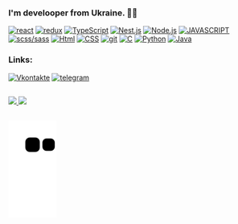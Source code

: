 ### I'm develooper from Ukraine. 👨‍💻

[![react](https://img.shields.io/badge/-react-090909?style=for-the-badge&logo=react)](https://github.com/justiceeecode)
[![redux](https://img.shields.io/badge/-redux-090909?style=for-the-badge&logo=redux)](https://github.com/justiceeecode)
[![TypeScript](https://img.shields.io/badge/-typescript-090909?style=for-the-badge&logo=typescript)](https://github.com/justiceeecode)
[![Nest.js](https://img.shields.io/badge/-Nest.js-090909?style=for-the-badge&logo=nestjs)](https://github.com/justiceeecode)
[![Node.js](https://img.shields.io/badge/-Node.js-090909?style=for-the-badge&logo=node)](https://github.com/justiceeecode)
[![JAVASCRIPT](https://img.shields.io/badge/-JavaScript-090909?style=for-the-badge&logo=javascript)](https://github.com/justiceeecode)
[![scss/sass](https://img.shields.io/badge/-scss/sass-090909?style=for-the-badge&logo=sass)](https://github.com/justiceeecode)
[![Html](https://img.shields.io/badge/-HTML-090909?style=for-the-badge&logo=html5)](https://github.com/justiceeecode)
[![CSS](https://img.shields.io/badge/-CSS-090909?style=for-the-badge&logo=css3)](https://github.com/justiceeecode)
[![git](https://img.shields.io/badge/-git-090909?style=for-the-badge&logo=git)](https://github.com/justiceeecode)
[![C](https://img.shields.io/badge/-c-090909?style=for-the-badge&logo=c)](https://github.com/justiceeecode)
[![Python](https://img.shields.io/badge/-python-090909?style=for-the-badge&logo=python3)](https://github.com/justiceeecode)
[![Java](https://img.shields.io/badge/-java-090909?style=for-the-badge&logo=java)](https://github.com/justiceeecode)

### Links:

[![Vkontakte](https://img.shields.io/badge/-Vkontakte-090909?style=for-the-badge&logo=Vk&logoColor=4F7DB3)](https://vk.com/litermt9)
[![telegram](https://img.shields.io/badge/-telegram-090909?style=for-the-badge&logo=telegram)](https://t.me/justice_code)

##

 <div>
  <a href="https://github.com/justiceeecode">
  <img height="150em" src="https://github-readme-stats.vercel.app/api?username=justiceeecode&show_icons=true&theme=dracula&include_all_commits=true&count_private=true"/>
  <img height="150em" src="https://github-readme-stats.vercel.app/api/top-langs/?username=justiceeecode&layout=compact&langs_count=7&theme=dracula"/>
</div>

 ##
 
![Snake :)](https://github.com/rafaballerini/rafaballerini/blob/output/github-contribution-grid-snake.svg)
